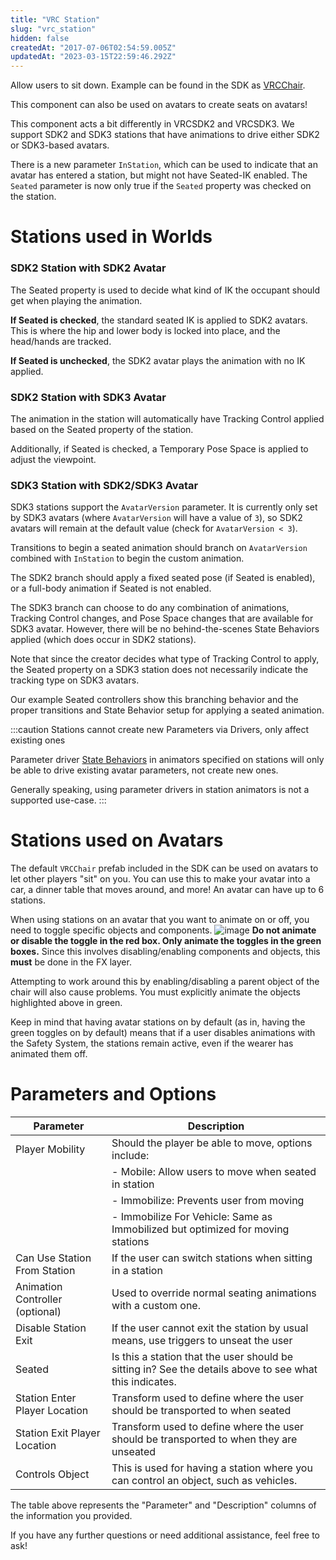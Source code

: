 ```yaml
---
title: "VRC Station"
slug: "vrc_station"
hidden: false
createdAt: "2017-07-06T02:54:59.005Z"
updatedAt: "2023-03-15T22:59:46.292Z"
---
```

Allow users to sit down. Example can be found in the SDK as [VRCChair](/worlds/examples/udon-example-scene#vrcchair3).

This component can also be used on avatars to create seats on avatars!

This component acts a bit differently in VRCSDK2 and VRCSDK3. We support SDK2 and SDK3 stations that have animations to drive either SDK2 or SDK3-based avatars.

There is a new parameter `InStation`, which can be used to indicate that an avatar has entered a station, but might not have Seated-IK enabled. The `Seated` parameter is now only true if the `Seated` property was checked on the station.

# Stations used in Worlds

### SDK2 Station with SDK2 Avatar
The Seated property is used to decide what kind of IK the occupant should get when playing the animation.

**If Seated is checked**, the standard seated IK is applied to SDK2 avatars. This is where the hip and lower body is locked into place, and the head/hands are tracked.

**If Seated is unchecked**, the SDK2 avatar plays the animation with no IK applied.

### SDK2 Station with SDK3 Avatar
The animation in the station will automatically have Tracking Control applied based on the Seated property of the station.

Additionally, if Seated is checked, a Temporary Pose Space is applied to adjust the viewpoint.

### SDK3 Station with SDK2/SDK3 Avatar
SDK3 stations support the `AvatarVersion` parameter. It is currently only set by SDK3 avatars (where `AvatarVersion` will have a value of `3`), so SDK2 avatars will remain at the default value (check for `AvatarVersion < 3`).

Transitions to begin a seated animation should branch on `AvatarVersion` combined with `InStation` to begin the custom animation. 

The SDK2 branch should apply a fixed seated pose (if Seated is enabled), or a full-body animation if Seated is not enabled.

The SDK3 branch can choose to do any combination of animations, Tracking Control changes, and Pose Space changes that are available for SDK3 avatar. However, there will be no behind-the-scenes State Behaviors applied (which does occur in SDK2 stations).

Note that since the creator decides what type of Tracking Control to apply, the Seated property on a SDK3 station does not necessarily indicate the tracking type on SDK3 avatars. 

Our example Seated controllers show this branching behavior and the proper transitions and State Behavior setup for applying a seated animation.

:::caution Stations cannot create new Parameters via Drivers, only affect existing ones

Parameter driver [State Behaviors](/avatars/state-behaviors) in animators specified on stations will only be able to drive existing avatar parameters, not create new ones.

Generally speaking, using parameter drivers in station animators is not a supported use-case.
:::
# Stations used on Avatars
The default `VRCChair` prefab included in the SDK can be used on avatars to let other players "sit" on you. You can use this to make your avatar into a car, a dinner table that moves around, and more! An avatar can have up to 6 stations.

When using stations on an avatar that you want to animate on or off, you need to toggle specific objects and components. 
![image](/creators.vrchat.com/images/worlds/vrc_station-0adc923-av-station-fix.png)
**Do not animate or disable the toggle in the red box. Only animate the toggles in the green boxes.** Since this involves disabling/enabling components and objects, this **must** be done in the FX layer.

Attempting to work around this by enabling/disabling a parent object of the chair will also cause problems. You must explicitly animate the objects highlighted above in green.

Keep in mind that having avatar stations on by default (as in, having the green toggles on by default) means that if a user disables animations with the Safety System, the stations remain active, even if the wearer has animated them off.

# Parameters and Options

| Parameter                       | Description                                                                                             |
| ------------------------------- | ------------------------------------------------------------------------------------------------------- |
| Player Mobility                 | Should the player be able to move, options include:                                                     |
|                                 | - Mobile: Allow users to move when seated in station                                                    |
|                                 | - Immobilize: Prevents user from moving                                                                 |
|                                 | - Immobilize For Vehicle: Same as Immobilized but optimized for moving stations                         |
| Can Use Station From Station    | If the user can switch stations when sitting in a station                                               |
| Animation Controller (optional) | Used to override normal seating animations with a custom one.                                           |
| Disable Station Exit            | If the user cannot exit the station by usual means, use triggers to unseat the user                     |
| Seated                          | Is this a station that the user should be sitting in? See the details above to see what this indicates. |
| Station Enter Player Location   | Transform used to define where the user should be transported to when seated                            |
| Station Exit Player Location    | Transform used to define where the user should be transported to when they are unseated                 |
| Controls Object                 | This is used for having a station where you can control an object, such as vehicles.                    |

The table above represents the "Parameter" and "Description" columns of the information you provided.

If you have any further questions or need additional assistance, feel free to ask!